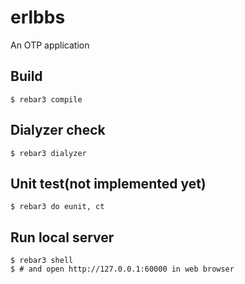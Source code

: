 erlbbs
=====

An OTP application

Build
-----

    $ rebar3 compile

Dialyzer check
-----

    $ rebar3 dialyzer

Unit test(not implemented yet)
-----

    $ rebar3 do eunit, ct

Run local server
-----

    $ rebar3 shell
    $ # and open http://127.0.0.1:60000 in web browser

